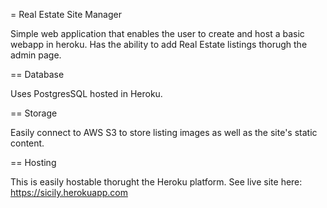 = Real Estate Site Manager

Simple web application that enables the user to create and host a basic webapp in heroku. Has the ability to add Real Estate listings thorugh the admin page.

== Database

Uses PostgresSQL hosted in Heroku.

== Storage

Easily connect to AWS S3 to store listing images as well as the site's static content.

== Hosting

This is easily hostable thorught the Heroku platform. See live site here: https://sicily.herokuapp.com

